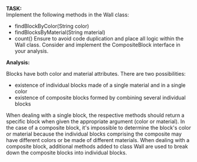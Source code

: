 **TASK:**       
Implement the following methods in the Wall class:
- findBlockByColor(String color)
- findBlocksByMaterial(String material)
- count()
Ensure to avoid code duplication and place all logic within the Wall class. Consider and implement the CompositeBlock
interface in your analysis.

**Analysis:**

Blocks have both color and material attributes. 
There are two possibilities:
- existence of individual blocks made of a single material and in a single color
- existence of composite blocks formed by combining several individual blocks

When dealing with a single block, the respective methods should return a specific block when given the appropriate
argument (color or material). In the case of a composite block, it's impossible to determine the block's color or material because the individual blocks comprising the composite may have different colors or be made of
different materials. When dealing with a composite block, additional methods added to class Wall are used to break down the
composite blocks into individual blocks.

 
